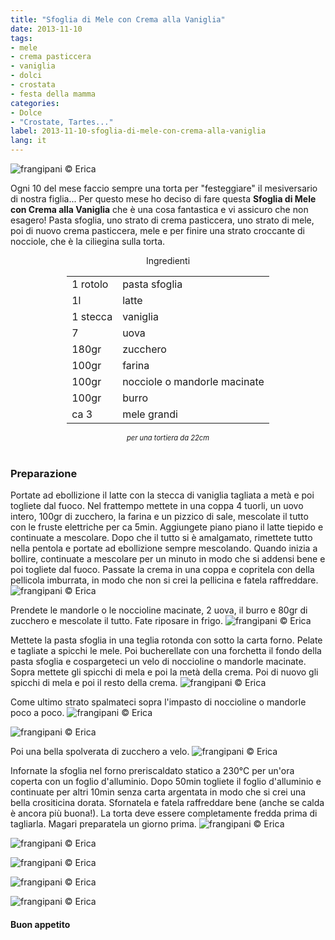 ```yaml
---
title: "Sfoglia di Mele con Crema alla Vaniglia"
date: 2013-11-10
tags:
- mele
- crema pasticcera
- vaniglia
- dolci
- crostata
- festa della mamma
categories:
- Dolce
- "Crostate, Tartes..."
label: 2013-11-10-sfoglia-di-mele-con-crema-alla-vaniglia
lang: it
---
```

![](header.jpg "frangipani © Erica")

Ogni 10 del mese faccio sempre una torta per "festeggiare" il mesiversario di nostra figlia... Per questo mese ho deciso di fare questa **Sfoglia di Mele con Crema alla Vaniglia** che è una cosa fantastica e vi assicuro che non esagero! Pasta sfoglia, uno strato di crema pasticcera, uno strato di mele, poi di nuovo crema pasticcera, mele e per finire una strato croccante di nocciole, che è la ciliegina sulla torta.


<div id="wrapper" style="text-align: center">
  <div id="yourdiv" style="display: inline-block;">
    <div class="ingredients" itemscope itemtype="http://schema.org/Recipe">
      <span itemprop="name" style="display:none;">Sfoglia di Mele con Crema alla Vaniglia</span>
      <span itemprop="recipeCategory" style="display:none;">Dolce</span>
      <img itemprop="image" style="display:none;" class="ignore-gallery-item" src="header.jpeg"/>
      <span itemprop="author" style="display:none;">Erica Raiano</span>
      <span itemprop="description" style="display:none;">Sfoglia di Mele con Crema alla Vaniglia goduriosissima! Pasta sfoglia, crema pasticcera, mele e nocciole...</span>
      <div class="ingredients-title">Ingredienti</div>
      <table>
        <tbody>
          <tr itemprop="recipeIngredient">
            <td>1 rotolo</td>
            <td>pasta sfoglia</td>
          </tr>
          <tr itemprop="recipeIngredient">
            <td>1l</td>
            <td>latte</td>
          </tr>
          <tr itemprop="recipeIngredient">
            <td>1 stecca</td>
            <td>vaniglia</td>
          </tr>
          <tr itemprop="recipeIngredient">
            <td>7</td>
            <td>uova</td>
          </tr>
          <tr itemprop="recipeIngredient">
            <td>180gr</td>
            <td>zucchero</td>
          </tr>
          <tr itemprop="recipeIngredient">
            <td>100gr</td>
            <td>farina</td>
          </tr>
          <tr itemprop="recipeIngredient">
            <td>100gr</td>
            <td>nocciole o mandorle macinate</td>
          </tr>
          <tr itemprop="recipeIngredient">
            <td>100gr</td>
            <td>burro</td>        
          </tr>
          <tr itemprop="recipeIngredient">
            <td>ca 3</td>
            <td>mele grandi</td>
          </tr>
        </tbody>
      </table>
      <i class="pull-right" style="font-size: 80%;">per una tortiera da 22cm</i>
      <br></br>
    </div>
  </div>
</div>


<h3>
  <font color="grey">
    <i class="fa-solid fa-gears"></i>
  </font> Preparazione
</h3>

Portate ad ebollizione il latte con la stecca di vaniglia tagliata a metà e poi togliete dal fuoco. Nel frattempo mettete in una coppa 4 tuorli, un uovo intero, 100gr di zucchero, la farina e un pizzico di sale, mescolate il tutto con le fruste elettriche per ca 5min. Aggiungete piano piano il latte tiepido e continuate a mescolare. Dopo che il tutto si è amalgamato, rimettete tutto nella pentola e portate ad ebollizione sempre mescolando. Quando inizia a bollire, continuate a mescolare per un minuto in modo che si addensi bene e poi togliete dal fuoco. Passate la crema in una coppa e copritela con della pellicola imburrata, in modo che non si crei la pellicina e fatela raffreddare.
![](crema.jpg "frangipani © Erica")

Prendete le mandorle o le noccioline macinate, 2 uova, il burro e 80gr di zucchero e mescolate il tutto. Fate riposare in frigo.
![](noccioline.jpg "frangipani © Erica")

Mettete la pasta sfoglia in una teglia rotonda con sotto la carta forno. Pelate e tagliate a spicchi le mele. Poi bucherellate con una forchetta il fondo della pasta sfoglia e cospargeteci un velo di noccioline o mandorle macinate. Sopra mettete gli spicchi di mela e poi la metà della crema. Poi di nuovo gli spicchi di mela e poi il resto della crema.
![](composizione.jpg "frangipani © Erica")

Come ultimo strato spalmateci sopra l'impasto di noccioline o mandorle poco a poco.
![](composizione2.jpg "frangipani © Erica")

![](completa.jpg "frangipani © Erica")

Poi una bella spolverata di zucchero a velo.
![](completa2.jpg "frangipani © Erica")

Infornate la sfoglia nel forno preriscaldato statico a 230°C per un'ora coperta con un foglio d'alluminio. Dopo 50min togliete il foglio d'alluminio e continuate per altri 10min senza carta argentata in modo che si crei una bella crositicina dorata. Sfornatela e fatela raffreddare bene (anche se calda è ancora più buona!). La torta deve essere completamente fredda prima di tagliarla. Magari preparatela un giorno prima.
![](risultato1.jpg "frangipani © Erica")

![](risultato2.jpg "frangipani © Erica")

![](risultato3.jpg "frangipani © Erica")

![](risultato4.jpg "frangipani © Erica")

![](risultato5.jpg "frangipani © Erica")

<h4>Buon appetito
  <font color="red">
    <i class="fa-regular fa-face-smile"></i>
  </font>
</h4>